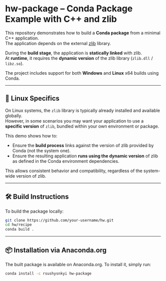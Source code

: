 # hw-package – Conda Package Example with C++ and zlib

This repository demonstrates how to build a **Conda package** from a minimal C++ application.  
The application depends on the external [zlib](https://zlib.net/) library.

During the **build stage**, the application is **statically linked** with zlib.  
At **runtime**, it requires the **dynamic version** of the zlib library (`zlib.dll` / `libz.so`).

The project includes support for both **Windows** and **Linux** x64 builds using Conda.

---

## 🐧 Linux Specifics

On Linux systems, the `zlib` library is typically already installed and available globally.  
However, in some scenarios you may want your application to use a **specific version** of `zlib`, bundled within your own environment or package.

This demo shows how to:

- Ensure the **build process** links against the version of zlib provided by Conda (not the system one).
- Ensure the resulting application **runs using the dynamic version** of zlib as defined in the Conda environment dependencies.

This allows consistent behavior and compatibility, regardless of the system-wide version of zlib.

---

## 🛠 Build Instructions

To build the package locally:
   ```bash
   git clone https://github.com/your-username/hw.git
   cd hw/recipe
   conda build .
   ```
---

## 📦 Installation via Anaconda.org
The built package is available on Anaconda.org.
To install it, simply run:
   ```bash
   conda install -c rsushysnkyi hw-package